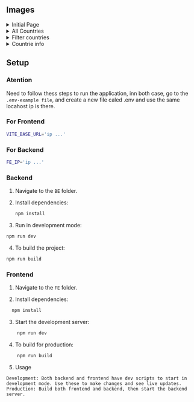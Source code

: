 ## Images

<details>
  <summary>Initial Page</summary>
   
  ![I01](https://i.imgur.com/U0vwaP9.png)

</details>
<details>
 <summary>All Countries </summary>
   
  ![I02](https://i.imgur.com/dvrUGWM.png)

</details>
<details>
 <summary>Filter countries </summary>
   
  ![I03](https://i.imgur.com/wGDT9jX.png)

</details>
<details>
 <summary>Countrie info </summary>
   
  ![I04](https://i.imgur.com/tTbvd0F.png)

</details>

## Setup

### Atention
Need to follow thess steps to run the application, inn both case, go to the ``.env-example file``, and create a new file caled .env and use the same locahost ip is there.

### For Frontend
```bash
VITE_BASE_URL='ip ...'
```

### For Backend
```bash
FE_IP='ip ...'
```

### Backend

1. Navigate to the `BE` folder.
2. Install dependencies:
   ```bash
   npm install
   ```


3. Run in development mode:
```bash
npm run dev

```
4. To build the project:
```bash
npm run build
```
### Frontend
1. Navigate to the `FE` folder.

2. Install dependencies:
 ```bash
   npm install
   ```
3. Start the development server:
```bash
    npm run dev
```

4. To build for production:
```bash
    npm run build
```
5. Usage
```
Development: Both backend and frontend have dev scripts to start in development mode. Use these to make changes and see live updates.
Production: Build both frontend and backend, then start the backend server.
```
